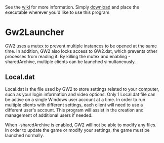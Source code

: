 See the [wiki](https://github.com/Healix/Gw2Launcher/wiki) for more information. Simply [download](https://github.com/Healix/Gw2Launcher/blob/master/Gw2Launcher/bin/Release/Gw2Launcher.exe?raw=true) and place the executable wherever you'd like to use this program.

# Gw2Launcher
GW2 uses a mutex to prevent multiple instances to be opened at the same time. In addition, GW2 also locks access to GW2.dat, which prevents other processes from reading it. By killing the mutex and enabling -sharedArchive, multiple clients can be launched simultaneously.

## Local.dat
Local.dat is the file used by GW2 to store settings related to your computer, such as your login information and video options. Only 1 Local.dat file can be active on a single Windows user account at a time. In order to run multiple clients with different settings, each client will need to use a different user's account. This program will assist in the creation and management of additional users if needed.

When -sharedArchive is enabled, GW2 will not be able to modify any files. In order to update the game or modify your settings, the game must be launched normally.
